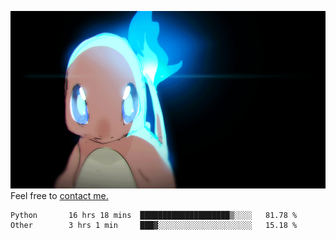 [gif]: https://raw.githubusercontent.com/uysalserkan/uysalserkan/master/charmander-2.gif

![gif]
Feel free to [contact me.](mailto:uysalserkan08@gmail.com)
<!--
<div align="center">
<p>Profile Visitor Counter</p>
<img src="https://profile-counter.glitch.me/uysalserkan/count.svg" alt="hit counter" align="center">
</div>
-->
<!--START_SECTION:waka-->

```text
Python       16 hrs 18 mins  ████████████████████▒░░░░   81.78 %
Other        3 hrs 1 min     ███▓░░░░░░░░░░░░░░░░░░░░░   15.18 %
```

<!--END_SECTION:waka-->

